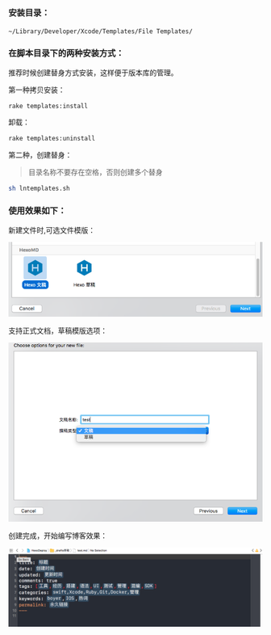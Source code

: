 
### 安装目录：

`~/Library/Developer/Xcode/Templates/File Templates/`  

### 在脚本目录下的两种安装方式：

推荐时候创建替身方式安装，这样便于版本库的管理。

第一种拷贝安装：
```sh
rake templates:install
```

卸载：
```sh
rake templates:uninstall
```

第二种，创建替身：
>目录名称不要存在空格，否则创建多个替身
```sh
sh lntemplates.sh 
```

### 使用效果如下：
新建文件时,可选文件模版：

![](img/moban.png)

支持正式文档，草稿模版选项：

![](img/fenlei.png)

创建完成，开始编写博客效果：

![](img/文档效果.png)
